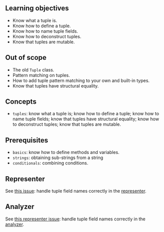 ## Learning objectives

- Know what a tuple is.
- Know how to define a tuple.
- Know how to name tuple fields.
- Know how to deconstruct tuples.
- Know that tuples are mutable.

## Out of scope

- The old `Tuple` class.
- Pattern matching on tuples.
- How to add tuple pattern matching to your own and built-in types.
- Know that tuples have structural equality.

## Concepts

- `tuples`: know what a tuple is; know how to define a tuple; know how to name tuple fields; know that tuples have structural equality; know how to deconstruct tuples; know that tuples are mutable.

## Prerequisites

- `basics`: know how to define methods and variables.
- `strings`: obtaining sub-strings from a string
- `conditionals`: combining conditions.

## Representer

See [this issue][representer-issue]: handle tuple field names correctly in the [representer][representer].

## Analyzer

See [this representer issue][representer-issue]: handle tuple field names correctly in the [analyzer][analyzer].

[analyzer]: https://github.com/exercism/csharp-analyzer
[representer]: https://github.com/exercism/csharp-representer
[representer-issue]: https://github.com/exercism/csharp-representer/issues/3
